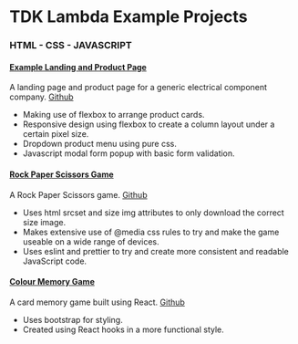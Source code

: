 # TDK Lambda Example Projects

### HTML - CSS - JAVASCRIPT
#### [Example Landing and Product Page](https://superlative-sable-2e5096.netlify.app/)
A landing page and product page for a generic electrical component company. [Github](https://github.com/htder/example_site)
* Making use of flexbox to arrange product cards.
* Responsive design using flexbox to create a column layout under a certain pixel size.
* Dropdown product menu using pure css.
* Javascript modal form popup with basic form validation.


#### [Rock Paper Scissors Game](https://relaxed-dusk-c4cf9f.netlify.app/)
A Rock Paper Scissors game. [Github](https://github.com/htder/rock_paper_scissors)
* Uses html srcset and size img attributes to only download the correct size image.
* Makes extensive use of @media css rules to try and make the game useable on a wide range of devices.
* Uses eslint and prettier to try and create more consistent and readable JavaScript code.


#### [Colour Memory Game](https://colour-memory-game.netlify.app/)
A card memory game built using React. [Github](https://github.com/htder/responsive-memory-card-game)
* Uses bootstrap for styling.
* Created using React hooks in a more functional style.
